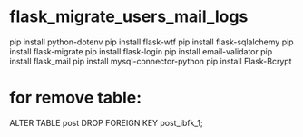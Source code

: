 # flask_migrate_users_mail_logs
pip install python-dotenv
pip install flask-wtf
pip install flask-sqlalchemy
pip install flask-migrate
pip install flask-login
pip install email-validator
pip install flask_mail
pip install mysql-connector-python
pip install Flask-Bcrypt
# for remove table:
ALTER TABLE post DROP FOREIGN KEY post_ibfk_1;
